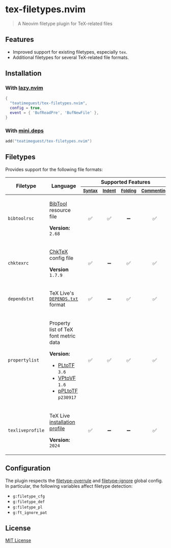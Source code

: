 # tex-filetypes.nvim

<!-- panvimdoc-ignore-start -->

> A Neovim filetype plugin for TeX-related files

<!-- panvimdoc-ignore-end -->

## Features

- Improved support for existing filetypes, especially `tex`.
- Additional filetypes for several TeX-related file formats.

## Installation

### With [lazy.nvim](https://github.com/folke/lazy.nvim)

```lua
{
  "teatimeguest/tex-filetypes.nvim",
  config = true,
  event = { 'BufReadPre', 'BufNewFile' },
}
```

### With [mini.deps](https://github.com/echasnovski/mini.deps)

```lua
add("teatimeguest/tex-filetypes.nvim")
```

## Filetypes

Provides support for the following file formats:

<!-- panvimdoc-ignore-start -->
<table>
  <thead>
    <tr>
      <th rowspan="2">Filetype</th>
      <th rowspan="2">Language</th>
      <th colspan="4">Supported Features</th>
    </tr>
    <tr>
      <th>
        <sup>
          <a href="https://neovim.io/doc/user/syntax.html#syntax">
            Syntax
          </a>
        </sup>
      </th>
      <th>
        <sup>
          <a href="https://neovim.io/doc/user/indent.html#indent.txt">
            Indent
          </a>
        </sup>
      </th>
      <th>
        <sup>
          <a href="https://neovim.io/doc/user/fold.html#folding">
            Folding
          </a>
        </sup>
      </th>
      <th>
        <sup>
          <a href="https://neovim.io/doc/user/various.html#_3.-commenting">
            Commenting
          </a>
        </sup>
      </th>
    </tr>
  </thead>
  <tbody align="center">
    <tr>
      <td align="left"><code>bibtoolrsc</code></td>
      <td align="left">

[BibTool](https://ctan.org/pkg/bibtool) resource file

**Version:**&ensp;`2.68`

<!-- panvimdoc-include-comment

## bibtoolrsc

```vimdoc
  Language        BibTool <https://ctan.org/pkg/bibtool> resource file

  Version         `2.68`

  Features        ✅ Syntax  ✅ Indent  ➖ Folding  ✅ Commenting
```

-->
</td>
      <td>✅</td><td>✅</td><td>➖</td><td>✅</td>
    </tr>
    <tr>
      <td align="left"><code>chktexrc</code></td>
      <td align="left">

[ChkTeX](https://ctan.org/pkg/chktex) config file

**Version**&ensp;`1.7.9`

<!-- panvimdoc-include-comment

## chktexrc

```vimdoc
  Language         ChkTeX <https://ctan.org/pkg/chktex> config file

  Version          `1.7.9`

  Features         ✅ Syntax  ➖ Indent  ✅ Folding  ✅ Commenting
```

-->
</td>
      <td>✅</td><td>➖</td><td>✅</td><td>✅</td>
    </tr>
    <tr>
      <td align="left"><code>dependstxt</code></td>
      <td align="left">

TeX Live's [`DEPENDS.txt`](https://tug.org/texlive/pkgcontrib.html#deps) format

<!-- panvimdoc-include-comment

## dependstxt

```vimdoc
  Language        TeX Live’s DEPENDS.txt format
                  <https://tug.org/texlive/pkgcontrib.html#deps>

  Features        ✅ Syntax  ➖ Indent  ✅ Folding  ✅ Commenting
```

-->
</td>
      <td>✅</td><td>➖</td><td>✅</td><td>✅</td>
    </tr>
    <tr>
      <td align="left"><code>propertylist</code></td>
      <td align="left">

Property list of TeX font metric data

<div><strong>Version:</strong></div>

- [PLtoTF] `3.6`
- [VPtoVF] `1.6`
- [pPLtoTF] `p230917`

[PLtoTF]: https://mirrors.ctan.org/info/knuth-pdf/texware/pltotf.pdf
[VPtoVF]: https://mirrors.ctan.org/info/knuth-pdf/etc/vptovf.pdf
[pPLtoTF]: https://mirrors.ctan.org/info/ptex-manual/jfm.pdf

<!-- panvimdoc-include-comment

## propertylist

```vimdoc
  Language        Property list of TeX font metric data

  Version         - PLtoTF `3.6`
                    <https://mirrors.ctan.org/info/knuth-pdf/texware/pltotf.pdf>
                  - VPtoVF `1.6`
                    <https://mirrors.ctan.org/info/knuth-pdf/etc/vptovf.pdf>
                  - pPLtoTF `p230917`
                    <https://mirrors.ctan.org/info/ptex-manual/jfm.pdf>

  Features        ✅ Syntax  ✅ Indent  ✅ Folding  ✅ Commenting
```

-->
</td>
      <td>✅</td><td>✅</td><td>✅</td><td>✅</td>
    </tr>
    <tr>
      <td align="left"><code>texliveprofile</code></td>
      <td align="left">

TeX Live
[installation profile](https://www.tug.org/texlive/doc/install-tl.html#PROFILES)

**Version:**&ensp;`2024`

<!-- panvimdoc-include-comment

## texliveprofile

```vimdoc
  Language        TeX Live installation profile
                  <https://www.tug.org/texlive/doc/install-tl.html#PROFILES>

  Version         `2024`

  Features        ✅ Syntax  ➖ Indent  ➖ Folding  ✅ Commenting
```

-->
</td>
      <td>✅</td><td>➖</td><td>➖</td><td>✅</td>
    </tr>
  </tbody>
</table>
<!-- panvimdoc-ignore-end -->

## Configuration

The plugin respects the [filetype-overrule] and [filetype-ignore] global config.
In particular, the following variables affect filetype detection:

- `g:filetype_cfg`
- `g:filetype_def`
- `g:filetype_pl`
- `g:ft_ignore_pat`

[filetype-ignore]: https://neovim.io/doc/user/filetype.html#filetype-ignore
[filetype-overrule]: https://neovim.io/doc/user/filetype.html#filetype-overrule

## License

[MIT License](https://github.com/teatimeguest/tex-filetypes.nvim/blob/main/LICENSE)

<!-- panvimdoc-include-comment --- -->
